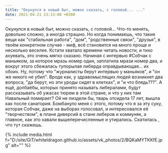 ```yaml
---
title: "Окунулся в новый быт, можно сказать, с головой... ..."
date: 2021-04-21 23:13:00 +0300
---
```


Окунулся в новый быт, можно сказать, с головой... Что-то менять, довольно сложно, а иногда страшно. Но когда понимаешь, что такие вещи как "стабильная работа", "дом", "родственные связи", "друзья", в твоём конкретном случае - миф, всё становится на много проще и несколько веселее.
Кстати хватало времени читать новости, и тихо ахуевать, это очень мягко сказано. Начиная с интервью #Собчак с маньяком, за которое мразь номер один, заплатила мрази номер два, и вокруг этого сбежалась тупорылая либерда оправдывающая... их обоих. Ну, потому что "журналисты берут интервью у маньяков", и "он же никого не убил". Вроде как, у здравомыслящих людей возникнет два вопроса, "да берут, но эти уроды сидят в клетках", и "и что блядь???". А ещё, долбаёбы, которых принято называть либералами, будут рассказывать об ужасах тюрем в этой стране, и что у них там Навальный помирает? Ой не пиздели бы, тварь отсидела 17 лет, вышла как после санатория.
Бомбануло меня с этого, потому что я за эту суку, которая Собчак, даже на выборах голосовал, и интересовался её "творчеством", в плане диверсий в стане либеров и коммуняк, а главное, как это хавали вышеперечисленные и утирались. Скатилась , что тут скажешь.

{% include media.html f="D:/site/GiT/whiteldragon.github.io/assets/vk_photos/2/BQKaMYTKKfE.jpg" alt="" %}
